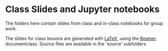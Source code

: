 # Class Slides and Jupyter notebooks
The folders here contain slides from class and in-class notebooks for group work.

The slides for class lessons are generated with [LaTeX](https://www.latex-project.org/), using the [Beamer](https://ctan.org/pkg/beamer) documentclass. Source files are available in the 'source' subfolders.